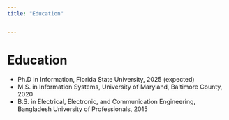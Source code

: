 ```yaml
---
title: "Education"


---
```


Education
======
* Ph.D in Information, Florida State University, 2025 (expected)
* M.S. in Information Systems, University of Maryland, Baltimore County, 2020
* B.S. in Electrical, Electronic, and Communication Engineering, Bangladesh University of Professionals, 2015


